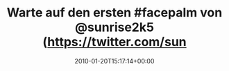 ---
retweeted: false
source: <a href="http://twitter.com" rel="nofollow">Twitter Web Client</a>
entities:
  hashtags:
  - text: facepalm
    indices:
    - '21'
    - '30'
  - text: ubuntu
    indices:
    - '90'
    - '97'
  - text: latex
    indices:
    - '98'
    - '104'
  - text: vbox
    indices:
    - '105'
    - '110'
  - text: osx
    indices:
    - '111'
    - '115'
  symbols: []
  user_mentions: []
  urls: []
display_text_range:
- '0'
- '115'
favorite_count: '0'
id_str: '7988710273'
truncated: false
retweet_count: '0'
id: '7988710273'
created_at: Wed Jan 20 15:17:14 +0000 2010
favorited: false
full_text: 'Warte auf den ersten #facepalm von [@sunrise2k5](https://twitter.com/sunrise2k5)
  - er ist schon mächtig am Kopfschüttlen... #ubuntu #latex #vbox #osx'
lang: de
tags:
- facepalm
- ubuntu
- latex
- vbox
- osx
- pesos/twitter
date: '2010-01-20T15:17:14+00:00'
src: https://twitter.com/bascht/status/7988710273
original_url: https://twitter.com/bascht/status/7988710273
type: twitter_tweet
text: 'Warte auf den ersten #facepalm von [@sunrise2k5](https://twitter.com/sunrise2k5)
  - er ist schon mächtig am Kopfschüttlen... #ubuntu #latex #vbox #osx'
title: 'Warte auf den ersten #facepalm von @sunrise2k5 (https://twitter.com/sun'

---